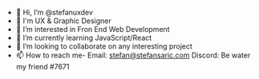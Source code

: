 - 👋 Hi, I’m @stefanuxdev
- 💯 I'm UX & Graphic Designer
- 👀 I’m interested in Fron End Web Development 
- 🌱 I’m currently learning JavaScript/React
- 💞️ I’m looking to collaborate on any interesting project
- 📫 How to reach me- Email: stefan@stefansaric.com Discord: Be water my friend #7671

<!---
stefanuxdev/stefanuxdev is a ✨ special ✨ repository because its `README.md` (this file) appears on your GitHub profile.
You can click the Preview link to take a look at your changes.
--->
